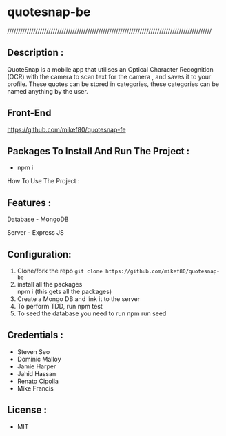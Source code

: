 # quotesnap-be

//////////////////////////////////////////////////////////////////////////////////////////////

## Description : 
QuoteSnap is a mobile app that utilises an Optical Character Recognition (OCR)  with the camera to scan text for the camera , and saves it to your profile. These quotes can be stored in categories, these categories can be named anything by the user.

## Front-End 
https://github.com/mikef80/quotesnap-fe


## Packages To Install And Run The Project : 

- npm i 

How To Use The Project : 


## Features : 

Database - MongoDB

Server - Express JS



## Configuration: 

1. Clone/fork the repo 
     `git clone https://github.com/mikef80/quotesnap-be`
2. install all the packages     
     npm i (this gets all the packages)
3. Create a Mongo DB and link it to the server
4. To perform TDD, run npm test
5. To seed the database you need to run npm run seed

## Credentials : 

- Steven Seo 
- Dominic Malloy 
- Jamie Harper 
- Jahid Hassan
- Renato Cipolla
- Mike Francis 


## License : 

- MIT












